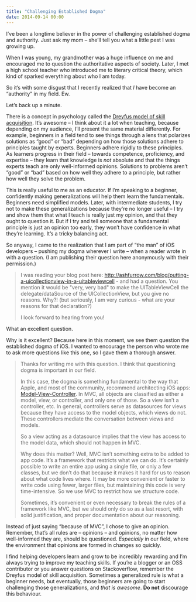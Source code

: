 ```yaml
---
title: "Challenging Established Dogma"
date: 2014-09-14 00:00
---
```


<import><p>I’ve been a longtime believer in the power of challenging established dogma and authority. Just ask my mom – she’ll tell you what a little pest I was growing up. </p>

<p>When I was young, my grandmother was a huge influence on me and encouraged me to question the authoritative aspects of society. Later, I met a high school teacher who introduced me to literary critical theory, which kind of sparked everything about who I am today. </p>

<p>So it’s with some disgust that I recently realized that <em>I</em> have become an “authority” in my field. Ew.</p>

<p>Let’s back up a minute. </p>

<!-- more -->

<p>There is a concept in psychology called the <a href="http://en.wikipedia.org/wiki/Dreyfus_model_of_skill_acquisition">Dreyfus model of skill acquisition</a>. It’s awesome – I think about it a lot when teaching, because depending on my audience, I’ll present the same material differently. For example, beginners in a field tend to see things through a lens that polarizes solutions as “good” or “bad” depending on how those solutions adhere to principles taught by experts. Beginners adhere rigidly to these principles. As learners progress in their field – towards competence, proficiency, and expertise – they learn that knowledge is <em>not</em> absolute and that the things experts teach are only well-informed opinions. Solutions to problems aren’t “good” or “bad” based on how well they adhere to a principle, but rather how well they solve the problem. </p>

<p>This is really useful to me as an educator. If I’m speaking to a beginner, confidently making generalizations will help them learn the fundamentals. Beginners need simplified models. Later, with intermediate students, I try not to make these generalizations because they’re no longer useful – I try and show them that what I teach is really just my opinion, and that they ought to question it. But if I try and tell someone that a fundamental principle is just an opinion too early, they won’t have confidence in what they’re learning. It’s a tricky balancing act.</p>

<p>So anyway, I came to the realization that I am part of “the man” of iOS developers – pushing my dogma wherever I write – when a reader wrote in with a question. (I am publishing their question here anonymously with their permission.)</p>

<blockquote>
  <p>I was reading your blog post here: <a href="http://ashfurrow.com/blog/putting-a-uicollectionview-in-a-uitableviewcell">http://ashfurrow.com/blog/putting-a-uicollectionview-in-a-uitableviewcell</a> - and had a question. You mention it would be "very, very bad" to make the UITableViewCell the delegate/dataSource of the UICollectionView, but you give no reasons. Why?! (but seriously, I am very curious - what are your reasons for that declaration?)</p>
  
  <p>I look forward to hearing from you!</p>
</blockquote>

<p>What an excellent question. </p>

<p>Why is it excellent? Because here in this moment, we see them question the established dogma of iOS. I wanted to encourage the person who wrote me to ask more questions like this one, so I gave them a thorough answer. </p>

<blockquote>
  <p>Thanks for writing me with this question. I think that questioning dogma is important in our field. </p>
  
  <p>In this case, the dogma is something fundamental to the way that Apple, and most of the community, recommend architecting iOS apps: <a href="https://developer.apple.com/library/ios/documentation/general/conceptual/devpedia-cocoacore/MVC.html">Model-View-Controller</a>. In MVC, all objects are classified as either a model, view, or controller, and only one of those. So a view isn’t a controller, etc. In general, controllers serve as datasources for views because they have access to the model objects, which views do not. These controllers mediate the conversation between views and models. </p>
  
  <p>So a view acting as a datasource implies that the view has access to the model data, which should not happen in MVC. </p>
  
  <p>Why does this matter? Well, MVC isn’t something extra to be added to app code. It’s a framework that restricts what we can do. It’s certainly possible to write an entire app using a single file, or only a few classes, but we don’t do that because it makes it hard for us to reason about what code lives where. It may be more convenient or faster to write code using fewer, larger files, but maintaining this code is very time-intensive. So we use MVC to restrict how we structure code. </p>
  
  <p>Sometimes, it’s convenient or even necessary to break the rules of a framework like MVC, but we should only do so as a last resort, with solid justification, and proper documentation about our reasoning. </p>
</blockquote>

<p>Instead of just saying “because of MVC”, I chose to give an opinion. Remember, that’s all rules are – opinions – and opinions, no matter how well-informed they are, should be questioned. <em>Especially</em> in our field, where the environment that opinions are formed in changes so quickly. </p>

<p>I find helping developers learn and grow to be incredibly rewarding and I’m always trying to improve my teaching skills. If you’re a blogger or an OSS contributor or you answer questions on Stackoverflow, remember the Dreyfus model of skill acquisition. Sometimes a generalized rule is what a beginner needs, but eventually, those beginners are going to start challenging those generalizations, and <em>that is awesome</em>. <strong>Do not</strong> discourage this behaviour. </p></import>

